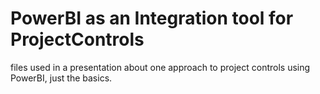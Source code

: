 # PowerBI as an Integration tool for ProjectControls

files used in a presentation about one approach to project controls using PowerBI, just the basics.
